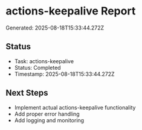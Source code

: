# actions-keepalive Report

Generated: 2025-08-18T15:33:44.272Z

## Status
- Task: actions-keepalive
- Status: Completed
- Timestamp: 2025-08-18T15:33:44.272Z

## Next Steps
- Implement actual actions-keepalive functionality
- Add proper error handling
- Add logging and monitoring
